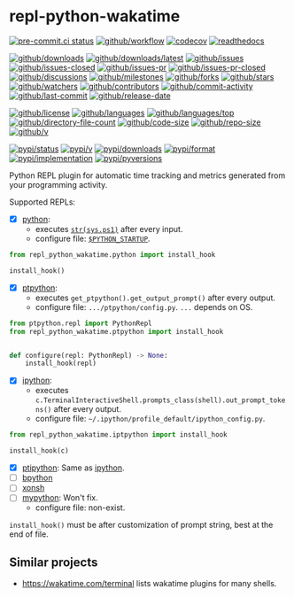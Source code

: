 # repl-python-wakatime

[![pre-commit.ci status](https://results.pre-commit.ci/badge/github/wakatime/repl-python-wakatime/main.svg)](https://results.pre-commit.ci/latest/github/wakatime/repl-python-wakatime/main)
[![github/workflow](https://github.com/wakatime/repl-python-wakatime/actions/workflows/main.yml/badge.svg)](https://github.com/wakatime/repl-python-wakatime/actions)
[![codecov](https://codecov.io/gh/wakatime/repl-python-wakatime/branch/main/graph/badge.svg)](https://codecov.io/gh/wakatime/repl-python-wakatime)
[![readthedocs](https://shields.io/readthedocs/repl-python-wakatime)](https://repl-python-wakatime.readthedocs.io)

[![github/downloads](https://shields.io/github/downloads/wakatime/repl-python-wakatime/total)](https://github.com/wakatime/repl-python-wakatime/releases)
[![github/downloads/latest](https://shields.io/github/downloads/wakatime/repl-python-wakatime/latest/total)](https://github.com/wakatime/repl-python-wakatime/releases/latest)
[![github/issues](https://shields.io/github/issues/wakatime/repl-python-wakatime)](https://github.com/wakatime/repl-python-wakatime/issues)
[![github/issues-closed](https://shields.io/github/issues-closed/wakatime/repl-python-wakatime)](https://github.com/wakatime/repl-python-wakatime/issues?q=is%3Aissue+is%3Aclosed)
[![github/issues-pr](https://shields.io/github/issues-pr/wakatime/repl-python-wakatime)](https://github.com/wakatime/repl-python-wakatime/pulls)
[![github/issues-pr-closed](https://shields.io/github/issues-pr-closed/wakatime/repl-python-wakatime)](https://github.com/wakatime/repl-python-wakatime/pulls?q=is%3Apr+is%3Aclosed)
[![github/discussions](https://shields.io/github/discussions/wakatime/repl-python-wakatime)](https://github.com/wakatime/repl-python-wakatime/discussions)
[![github/milestones](https://shields.io/github/milestones/all/wakatime/repl-python-wakatime)](https://github.com/wakatime/repl-python-wakatime/milestones)
[![github/forks](https://shields.io/github/forks/wakatime/repl-python-wakatime)](https://github.com/wakatime/repl-python-wakatime/network/members)
[![github/stars](https://shields.io/github/stars/wakatime/repl-python-wakatime)](https://github.com/wakatime/repl-python-wakatime/stargazers)
[![github/watchers](https://shields.io/github/watchers/wakatime/repl-python-wakatime)](https://github.com/wakatime/repl-python-wakatime/watchers)
[![github/contributors](https://shields.io/github/contributors/wakatime/repl-python-wakatime)](https://github.com/wakatime/repl-python-wakatime/graphs/contributors)
[![github/commit-activity](https://shields.io/github/commit-activity/w/wakatime/repl-python-wakatime)](https://github.com/wakatime/repl-python-wakatime/graphs/commit-activity)
[![github/last-commit](https://shields.io/github/last-commit/wakatime/repl-python-wakatime)](https://github.com/wakatime/repl-python-wakatime/commits)
[![github/release-date](https://shields.io/github/release-date/wakatime/repl-python-wakatime)](https://github.com/wakatime/repl-python-wakatime/releases/latest)

[![github/license](https://shields.io/github/license/wakatime/repl-python-wakatime)](https://github.com/wakatime/repl-python-wakatime/blob/main/LICENSE)
[![github/languages](https://shields.io/github/languages/count/wakatime/repl-python-wakatime)](https://github.com/wakatime/repl-python-wakatime)
[![github/languages/top](https://shields.io/github/languages/top/wakatime/repl-python-wakatime)](https://github.com/wakatime/repl-python-wakatime)
[![github/directory-file-count](https://shields.io/github/directory-file-count/wakatime/repl-python-wakatime)](https://github.com/wakatime/repl-python-wakatime)
[![github/code-size](https://shields.io/github/languages/code-size/wakatime/repl-python-wakatime)](https://github.com/wakatime/repl-python-wakatime)
[![github/repo-size](https://shields.io/github/repo-size/wakatime/repl-python-wakatime)](https://github.com/wakatime/repl-python-wakatime)
[![github/v](https://shields.io/github/v/release/wakatime/repl-python-wakatime)](https://github.com/wakatime/repl-python-wakatime)

[![pypi/status](https://shields.io/pypi/status/repl-python-wakatime)](https://pypi.org/project/repl-python-wakatime/#description)
[![pypi/v](https://shields.io/pypi/v/repl-python-wakatime)](https://pypi.org/project/repl-python-wakatime/#history)
[![pypi/downloads](https://shields.io/pypi/dd/repl-python-wakatime)](https://pypi.org/project/repl-python-wakatime/#files)
[![pypi/format](https://shields.io/pypi/format/repl-python-wakatime)](https://pypi.org/project/repl-python-wakatime/#files)
[![pypi/implementation](https://shields.io/pypi/implementation/repl-python-wakatime)](https://pypi.org/project/repl-python-wakatime/#files)
[![pypi/pyversions](https://shields.io/pypi/pyversions/repl-python-wakatime)](https://pypi.org/project/repl-python-wakatime/#files)

Python REPL plugin for automatic time tracking and metrics generated from your
programming activity.

Supported REPLs:

- [x] [python](https://github.com/python/cpython):
  - executes
    [`str(sys.ps1)`](https://docs.python.org/3/library/sys.html#sys.ps1) after
    every input.
  - configure file:
    [`$PYTHON_STARTUP`](https://docs.python.org/3/using/cmdline.html#envvar-PYTHONSTARTUP).

```python
from repl_python_wakatime.python import install_hook

install_hook()
```

- [x] [ptpython](https://github.com/prompt-toolkit/ptpython):
  - executes `get_ptpython().get_output_prompt()` after every output.
  - configure file: `.../ptpython/config.py`. `...` depends on OS.

```python
from ptpython.repl import PythonRepl
from repl_python_wakatime.ptpython import install_hook


def configure(repl: PythonRepl) -> None:
    install_hook(repl)
```

- [x] [ipython](https://github.com/ipython/ipython):
  - executes
    `c.TerminalInteractiveShell.prompts_class(shell).out_prompt_tokens()` after
    every output.
  - configure file: `~/.ipython/profile_default/ipython_config.py`.

```python
from repl_python_wakatime.iptpython import install_hook

install_hook(c)
```

- [x] [ptipython](https://github.com/prompt-toolkit/ptpython): Same as
  [ipython](https://github.com/ipython/ipython).
- [ ] [bpython](https://github.com/bpython/bpython)
- [ ] [xonsh](https://github.com/xonsh/xonsh)
- [ ] [mypython](https://github.com/asmeurer/mypython): Won't fix.
  - configure file: non-exist.

`install_hook()` must be after customization of prompt string, best at the end
of file.

## Similar projects

- <https://wakatime.com/terminal> lists wakatime plugins for many shells.
